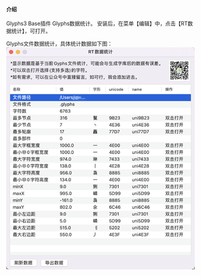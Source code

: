 

#### 介绍
Glyphs3 Base插件  Glyphs数据统计。
安装后，在菜单【编辑】中，点击【RT数据统计】，可打开。

Glyphs文件数据统计，具体统计数据如下图：
![输入图片说明](screenshot.png)
